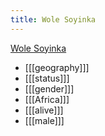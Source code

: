 ```yaml
---
title: Wole Soyinka
---
```


[Wole Soyinka](https://wedge.ontomatica.io/Nobel-Prize-Winners_-_19-09-05/Wedge?q=facet_18:1/facet_33:2&group=facet_18&index=0)

* [[[geography]]]
* [[[status]]]
* [[[gender]]]
* [[[Africa]]]
* [[[alive]]]
* [[[male]]]

